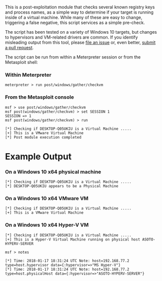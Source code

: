 This is a post-exploitation module that checks several known registry keys and process names, as a simple way to determine if your target is running inside of a virtual machine.  While many of these are easy to change, triggering a false negative, this script services as a simple pre-check.

The script has been tested on a variety of Windows 10 targets, but changes to hypervisors and VM-related drivers are common.  If you identify misleading output from this tool, please [file an issue](https://github.com/rapid7/metasploit-framework/issues/new) or, even better, [submit a pull request](https://github.com/rapid7/metasploit-framework/blob/master/CONTRIBUTING.md#contributing-to-metasploit).

The script can be run from within a Meterpreter session or from the Metasploit shell:

### Within Meterpreter
```
meterpreter > run post/windows/gather/checkvm
```

### From the Metasploit console
```
msf > use post/windows/gather/checkvm
msf post(windows/gather/checkvm) > set SESSION 1
SESSION => 1
msf post(windows/gather/checkvm) > run

[*] Checking if DESKTOP-Q05UKIU is a Virtual Machine .....
[+] This is a VMware Virtual Machine
[*] Post module execution completed
```

# Example Output

### On a Windows 10 x64 physical machine
```
[*] Checking if DESKTOP-Q05UKIU is a Virtual Machine .....
[*] DESKTOP-Q05UKIU appears to be a Physical Machine
```

### On a Windows 10 x64 VMware VM
```
[*] Checking if DESKTOP-Q05UKIU is a Virtual Machine .....
[+] This is a VMware Virtual Machine
```

### On a Windows 10 x64 Hyper-V VM
```
[*] Checking if DESKTOP-Q05UKIU is a Virtual Machine .....
[+] This is a Hyper-V Virtual Machine running on physical host ASOTO-HYPERV-SERVER

msf > notes

[*] Time: 2018-01-17 18:31:24 UTC Note: host=192.168.77.2 type=host.hypervisor data={:hypervisor=>"MS Hyper-V"}
[*] Time: 2018-01-17 18:31:24 UTC Note: host=192.168.77.2 type=host.physicalHost data={:hypervisor=>"ASOTO-HYPERV-SERVER"}
```
